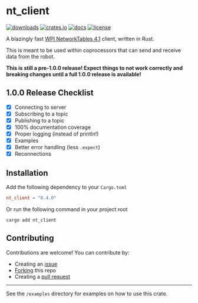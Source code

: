 # nt_client

[![downloads](https://img.shields.io/crates/v/nt_client?style=for-the-badge)](https://crates.io/crates/nt_client)
[![crates.io](https://img.shields.io/crates/d/nt_client?style=for-the-badge)](https://crates.io/crates/nt_client)
[![docs](https://img.shields.io/badge/docs-nt__client-CE412B?style=for-the-badge)](https://docs.rs/nt_client/latest/nt_client)
[![license](https://img.shields.io/crates/l/nt_client?style=for-the-badge)](https://opensource.org/license/mit)

A blazingly fast [WPI NetworkTables 4.1](https://github.com/wpilibsuite/allwpilib/blob/main/ntcore/doc/networktables4.adoc) client, written in Rust.

This is meant to be used within coprocessors that can send and receive data from the robot.

**This is still a pre-1.0.0 release! Expect things to not work correctly and breaking changes until a full 1.0.0 release is available!**

## 1.0.0 Release Checklist
- [x] Connecting to server
- [x] Subscribing to a topic
- [x] Publishing to a topic
- [x] 100% documentation coverage
- [x] Proper logging (instead of println!)
- [x] Examples
- [x] Better error handling (less `.expect`)
- [x] Reconnections

## Installation
Add the following dependency to your `Cargo.toml`
```toml
nt_client = "0.4.0"
```
Or run the following command in your project root
```
cargo add nt_client
```

## Contributing

Contributions are welcome! You can contribute by:

- Creating an [issue](https://github.com/DatAsianBoi123/nt_client/issues/new)
- [Forking](https://github.com/DatAsianBoi123/nt_client/fork) this repo
- Creating a [pull request](https://github.com/DatAsianBoi123/nt_client/compare)

---
See the `/examples` directory for examples on how to use this crate.

